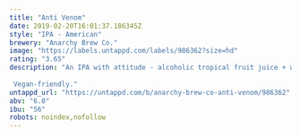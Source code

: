 ```yaml
---
title: "Anti Venom"
date: 2019-02-20T16:01:37.186345Z
style: "IPA - American"
brewery: "Anarchy Brew Co."
image: "https://labels.untappd.com/labels/986362?size=hd"
rating: "3.65"
description: "An IPA with attitude - alcoholic tropical fruit juice + winner of 'Best IPA in the UK' at the World Beer Awards 2017.  Vegan-friendly."
untappd_url: "https://untappd.com/b/anarchy-brew-co-anti-venom/986362"
abv: "6.0"
ibu: "56"
robots: noindex,nofollow
---
```

